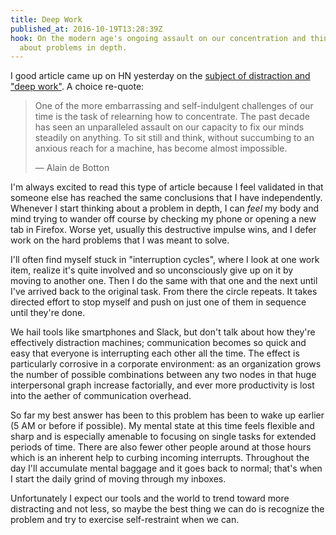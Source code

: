 ```yaml
---
title: Deep Work
published_at: 2016-10-19T13:28:39Z
hook: On the modern age's ongoing assault on our concentration and thinking
  about problems in depth.
---
```


I good article came up on HN yesterday on the [subject of distraction and "deep
work"][deep-work]. A choice re-quote:

> One of the more embarrassing and self-indulgent challenges of our time is the
> task of relearning how to concentrate. The past decade has seen an
> unparalleled assault on our capacity to fix our minds steadily on anything.
> To sit still and think, without succumbing to an anxious reach for a machine,
> has become almost impossible.
>
> &mdash; Alain de Botton

I'm always excited to read this type of article because I feel validated in
that someone else has reached the same conclusions that I have independently.
Whenever I start thinking about a problem in depth, I can _feel_ my body and
mind trying to wander off course by checking my phone or opening a new tab in
Firefox. Worse yet, usually this destructive impulse wins, and I defer work on
the hard problems that I was meant to solve.

I'll often find myself stuck in "interruption cycles", where I look at one work
item, realize it's quite involved and so unconsciously give up on it by moving
to another one. Then I do the same with that one and the next until I've
arrived back to the original task. From there the circle repeats. It takes
directed effort to stop myself and push on just one of them in sequence until
they're done.

We hail tools like smartphones and Slack, but don't talk about how they're
effectively distraction machines; communication becomes so quick and easy that
everyone is interrupting each other all the time. The effect is particularly
corrosive in a corporate environment: as an organization grows the number of
possible combinations between any two nodes in that huge interpersonal graph
increase factorially, and ever more productivity is lost into the aether of
communication overhead.

So far my best answer has been to this problem has been to wake up earlier (5
AM or before if possible). My mental state at this time feels flexible and
sharp and is especially amenable to focusing on single tasks for extended
periods of time. There are also fewer other people around at those hours which
is an inherent help to curbing incoming interrupts. Throughout the day I'll
accumulate mental baggage and it goes back to normal; that's when I start the
daily grind of moving through my inboxes.

Unfortunately I expect our tools and the world to trend toward more distracting
and not less, so maybe the best thing we can do is recognize the problem and
try to exercise self-restraint when we can.

[deep-work]: https://alexdenning.com/deep-work-in-practice/
